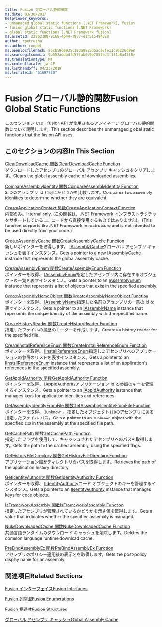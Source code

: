 ```yaml
---
title: Fusion グローバル静的関数
ms.date: 03/30/2017
helpviewer_keywords:
- unmanaged global static functions [.NET Framework], fusion
- fusion global static functions [.NET Framework]
- global static functions [.NET Framework fusion]
ms.assetid: 229b2188-9168-4b44-a987-e1f515494688
author: rpetrusha
ms.author: ronpet
ms.openlocfilehash: 86cb59c0935c193a9865d5ace5fe11c96226d9e8
ms.sourcegitcommit: 9b552addadfb57fab0b9e7852ed4f1f1b8a42f8e
ms.translationtype: MT
ms.contentlocale: ja-JP
ms.lasthandoff: 04/23/2019
ms.locfileid: "61697720"
---
```

# <a name="fusion-global-static-functions"></a><span data-ttu-id="f723a-102">Fusion グローバル静的関数</span><span class="sxs-lookup"><span data-stu-id="f723a-102">Fusion Global Static Functions</span></span>
<span data-ttu-id="f723a-103">このセクションでは、fusion API が使用されるアンマネージ グローバル静的関数について説明します。</span><span class="sxs-lookup"><span data-stu-id="f723a-103">This section describes the unmanaged global static functions that the fusion API uses.</span></span>  
  
## <a name="in-this-section"></a><span data-ttu-id="f723a-104">このセクションの内容</span><span class="sxs-lookup"><span data-stu-id="f723a-104">In This Section</span></span>  
 [<span data-ttu-id="f723a-105">ClearDownloadCache 関数</span><span class="sxs-lookup"><span data-stu-id="f723a-105">ClearDownloadCache Function</span></span>](../../../../docs/framework/unmanaged-api/fusion/cleardownloadcache-function.md)  
 <span data-ttu-id="f723a-106">ダウンロードしたアセンブリのグローバル アセンブリ キャッシュをクリアします。</span><span class="sxs-lookup"><span data-stu-id="f723a-106">Clears the global assembly cache of downloaded assemblies.</span></span>  
  
 [<span data-ttu-id="f723a-107">CompareAssemblyIdentity 関数</span><span class="sxs-lookup"><span data-stu-id="f723a-107">CompareAssemblyIdentity Function</span></span>](../../../../docs/framework/unmanaged-api/fusion/compareassemblyidentity-function.md)  
 <span data-ttu-id="f723a-108">2 つのアセンブリ id と同じかどうかを比較します。</span><span class="sxs-lookup"><span data-stu-id="f723a-108">Compares two assembly identities to determine whether they are equivalent.</span></span>  
  
 [<span data-ttu-id="f723a-109">CreateApplicationContext 関数</span><span class="sxs-lookup"><span data-stu-id="f723a-109">CreateApplicationContext Function</span></span>](../../../../docs/framework/unmanaged-api/fusion/createapplicationcontext-function.md)  
 <span data-ttu-id="f723a-110">内部のみ。</span><span class="sxs-lookup"><span data-stu-id="f723a-110">Internal only.</span></span> <span data-ttu-id="f723a-111">(この関数は、.NET Framework インフラストラクチャをサポートしているし、コードから直接使用するものではありません)。</span><span class="sxs-lookup"><span data-stu-id="f723a-111">(This function supports the .NET Framework infrastructure and is not intended to be used directly from your code.)</span></span>  
  
 [<span data-ttu-id="f723a-112">CreateAssemblyCache 関数</span><span class="sxs-lookup"><span data-stu-id="f723a-112">CreateAssemblyCache Function</span></span>](../../../../docs/framework/unmanaged-api/fusion/createassemblycache-function.md)  
 <span data-ttu-id="f723a-113">新しいポインターを取得します。 [IAssemblyCache](../../../../docs/framework/unmanaged-api/fusion/iassemblycache-interface.md)グローバル アセンブリ キャッシュを表すインスタンス。</span><span class="sxs-lookup"><span data-stu-id="f723a-113">Gets a pointer to a new [IAssemblyCache](../../../../docs/framework/unmanaged-api/fusion/iassemblycache-interface.md) instance that represents the global assembly cache.</span></span>  
  
 [<span data-ttu-id="f723a-114">CreateAssemblyEnum 関数</span><span class="sxs-lookup"><span data-stu-id="f723a-114">CreateAssemblyEnum Function</span></span>](../../../../docs/framework/unmanaged-api/fusion/createassemblyenum-function.md)  
 <span data-ttu-id="f723a-115">ポインターを取得、 [IAssemblyEnum](../../../../docs/framework/unmanaged-api/fusion/iassemblyenum-interface.md)指定したアセンブリ内に存在するオブジェクトの一覧を表すインスタンス。</span><span class="sxs-lookup"><span data-stu-id="f723a-115">Gets a pointer to an [IAssemblyEnum](../../../../docs/framework/unmanaged-api/fusion/iassemblyenum-interface.md) instance that represents a list of objects that exist in the specified assembly.</span></span>  
  
 [<span data-ttu-id="f723a-116">CreateAssemblyNameObject 関数</span><span class="sxs-lookup"><span data-stu-id="f723a-116">CreateAssemblyNameObject Function</span></span>](../../../../docs/framework/unmanaged-api/fusion/createassemblynameobject-function.md)  
 <span data-ttu-id="f723a-117">ポインターを取得、 [IAssemblyName](../../../../docs/framework/unmanaged-api/fusion/iassemblyname-interface.md)指定した名前のアセンブリの一意の id を表すインスタンス。</span><span class="sxs-lookup"><span data-stu-id="f723a-117">Gets a pointer to an [IAssemblyName](../../../../docs/framework/unmanaged-api/fusion/iassemblyname-interface.md) instance that represents the unique identity of the assembly with the specified name.</span></span>  
  
 [<span data-ttu-id="f723a-118">CreateHistoryReader 関数</span><span class="sxs-lookup"><span data-stu-id="f723a-118">CreateHistoryReader Function</span></span>](../../../../docs/framework/unmanaged-api/fusion/createhistoryreader-function.md)  
 <span data-ttu-id="f723a-119">指定したファイルの履歴のリーダーを作成します。</span><span class="sxs-lookup"><span data-stu-id="f723a-119">Creates a history reader for the specified file.</span></span>  
  
 [<span data-ttu-id="f723a-120">CreateInstallReferenceEnum 関数</span><span class="sxs-lookup"><span data-stu-id="f723a-120">CreateInstallReferenceEnum Function</span></span>](../../../../docs/framework/unmanaged-api/fusion/createinstallreferenceenum-function.md)  
 <span data-ttu-id="f723a-121">ポインターを取得、 [IInstallReferenceEnum](../../../../docs/framework/unmanaged-api/fusion/iinstallreferenceenum-interface.md)指定したアセンブリへのアプリケーションの参照のリストを表すインスタンス。</span><span class="sxs-lookup"><span data-stu-id="f723a-121">Gets a pointer to an [IInstallReferenceEnum](../../../../docs/framework/unmanaged-api/fusion/iinstallreferenceenum-interface.md) instance that represents a list of an application's references to the specified assembly.</span></span>  
  
 [<span data-ttu-id="f723a-122">GetAppIdAuthority 関数</span><span class="sxs-lookup"><span data-stu-id="f723a-122">GetAppIdAuthority Function</span></span>](../../../../docs/framework/unmanaged-api/fusion/getappidauthority-function.md)  
 <span data-ttu-id="f723a-123">ポインターを取得、 [IAppIdAuthority](../../../../docs/framework/unmanaged-api/fusion/iappidauthority-interface.md)アプリケーション id と参照のキーを管理するインスタンス。</span><span class="sxs-lookup"><span data-stu-id="f723a-123">Gets a pointer to an [IAppIdAuthority](../../../../docs/framework/unmanaged-api/fusion/iappidauthority-interface.md) instance that manages keys for application identities and references.</span></span>  
  
 [<span data-ttu-id="f723a-124">GetAssemblyIdentityFromFile 関数</span><span class="sxs-lookup"><span data-stu-id="f723a-124">GetAssemblyIdentityFromFile Function</span></span>](../../../../docs/framework/unmanaged-api/fusion/getassemblyidentityfromfile-function.md)  
 <span data-ttu-id="f723a-125">ポインターを取得、 `IUnknown` 、指定したオブジェクト`IID`のアセンブリにある指定したファイル パス。</span><span class="sxs-lookup"><span data-stu-id="f723a-125">Gets a pointer to an `IUnknown` object with the specified `IID` in the assembly at the specified file path.</span></span>  
  
 [<span data-ttu-id="f723a-126">GetCachePath 関数</span><span class="sxs-lookup"><span data-stu-id="f723a-126">GetCachePath Function</span></span>](../../../../docs/framework/unmanaged-api/fusion/getcachepath-function.md)  
 <span data-ttu-id="f723a-127">指定したフラグを使用して、キャッシュされたアセンブリへのパスを取得します。</span><span class="sxs-lookup"><span data-stu-id="f723a-127">Gets the path to the cached assembly, using the specified flags.</span></span>  
  
 [<span data-ttu-id="f723a-128">GetHistoryFileDirectory 関数</span><span class="sxs-lookup"><span data-stu-id="f723a-128">GetHistoryFileDirectory Function</span></span>](../../../../docs/framework/unmanaged-api/fusion/gethistoryfiledirectory-function.md)  
 <span data-ttu-id="f723a-129">アプリケーション履歴ディレクトリのパスを取得します。</span><span class="sxs-lookup"><span data-stu-id="f723a-129">Retrieves the path of the application history directory.</span></span>  
  
 [<span data-ttu-id="f723a-130">GetIdentityAuthority 関数</span><span class="sxs-lookup"><span data-stu-id="f723a-130">GetIdentityAuthority Function</span></span>](../../../../docs/framework/unmanaged-api/fusion/getidentityauthority-function.md)  
 <span data-ttu-id="f723a-131">ポインターを取得、 [IIdentityAuthority](../../../../docs/framework/unmanaged-api/fusion/iidentityauthority-interface.md)コード オブジェクトのキーを管理するインスタンス。</span><span class="sxs-lookup"><span data-stu-id="f723a-131">Gets a pointer to an [IIdentityAuthority](../../../../docs/framework/unmanaged-api/fusion/iidentityauthority-interface.md) instance that manages keys for code objects.</span></span>  
  
 [<span data-ttu-id="f723a-132">IsFrameworkAssembly 関数</span><span class="sxs-lookup"><span data-stu-id="f723a-132">IsFrameworkAssembly Function</span></span>](../../../../docs/framework/unmanaged-api/fusion/isframeworkassembly-function.md)  
 <span data-ttu-id="f723a-133">指定したアセンブリが管理されているかどうかを示す値を取得します。</span><span class="sxs-lookup"><span data-stu-id="f723a-133">Gets a value that indicates whether the specified assembly is managed.</span></span>  
  
 [<span data-ttu-id="f723a-134">NukeDownloadedCache 関数</span><span class="sxs-lookup"><span data-stu-id="f723a-134">NukeDownloadedCache Function</span></span>](../../../../docs/framework/unmanaged-api/fusion/nukedownloadedcache-function.md)  
 <span data-ttu-id="f723a-135">共通言語ランタイムのダウンロード キャッシュを削除します。</span><span class="sxs-lookup"><span data-stu-id="f723a-135">Deletes the common language runtime download cache.</span></span>  
  
 [<span data-ttu-id="f723a-136">PreBindAssemblyEx 関数</span><span class="sxs-lookup"><span data-stu-id="f723a-136">PreBindAssemblyEx Function</span></span>](../../../../docs/framework/unmanaged-api/fusion/prebindassemblyex-function.md)  
 <span data-ttu-id="f723a-137">アセンブリのポリシー適用後の表示名を取得します。</span><span class="sxs-lookup"><span data-stu-id="f723a-137">Gets the post-policy display name for an assembly.</span></span>  
  
## <a name="related-sections"></a><span data-ttu-id="f723a-138">関連項目</span><span class="sxs-lookup"><span data-stu-id="f723a-138">Related Sections</span></span>  
 [<span data-ttu-id="f723a-139">Fusion インターフェイス</span><span class="sxs-lookup"><span data-stu-id="f723a-139">Fusion Interfaces</span></span>](../../../../docs/framework/unmanaged-api/fusion/fusion-interfaces.md)  
  
 [<span data-ttu-id="f723a-140">Fusion 列挙型</span><span class="sxs-lookup"><span data-stu-id="f723a-140">Fusion Enumerations</span></span>](../../../../docs/framework/unmanaged-api/fusion/fusion-enumerations.md)  
  
 [<span data-ttu-id="f723a-141">Fusion 構造体</span><span class="sxs-lookup"><span data-stu-id="f723a-141">Fusion Structures</span></span>](../../../../docs/framework/unmanaged-api/fusion/fusion-structures.md)  
  
 [<span data-ttu-id="f723a-142">グローバル アセンブリ キャッシュ</span><span class="sxs-lookup"><span data-stu-id="f723a-142">Global Assembly Cache</span></span>](../../../../docs/framework/app-domains/gac.md)
